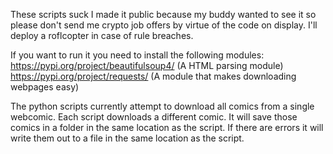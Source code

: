 These scripts suck I made it public because my buddy wanted to see it so please don't send me crypto job offers by virtue of the code on display.
I'll deploy a roflcopter in case of rule breaches.

If you want to run it you need to install the following modules:
https://pypi.org/project/beautifulsoup4/ (A HTML parsing module)
https://pypi.org/project/requests/ (A module that makes downloading webpages easy)

The python scripts currently attempt to download all comics from a single webcomic. Each script downloads a different comic. It will save those comics in a folder in the same location as the script. If there are errors it will write them out to a file in the same location as the script.

